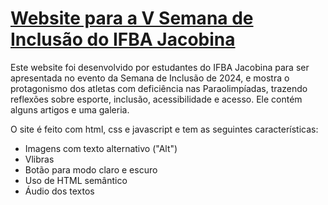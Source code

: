 # [Website para a V Semana de Inclusão do IFBA Jacobina](https://xandersonsilva.github.io/V-Semana-de-Inclusao-IFBA-Jacobina)

Este website foi desenvolvido por estudantes do IFBA Jacobina para ser apresentada no evento da Semana de Inclusão de 2024, e mostra
o protagonismo dos atletas com deficiência nas Paraolimpíadas, trazendo reflexões sobre esporte, inclusão, acessibilidade e acesso. Ele contém alguns artigos e uma galeria.

O site é feito com html, css e javascript e tem as seguintes
características:

- Imagens com texto alternativo ("Alt")
- Vlibras
- Botão para modo claro e escuro
- Uso de HTML semântico
- Áudio dos textos
